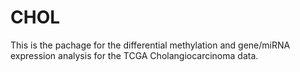 # CHOL
This is the pachage for the differential methylation and gene/miRNA expression analysis for the TCGA Cholangiocarcinoma data.
